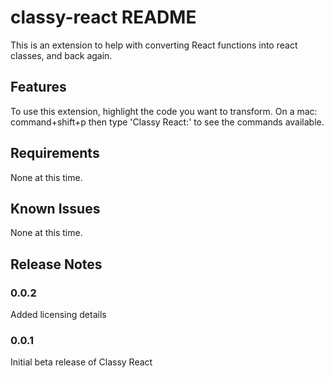 # classy-react README

This is an extension to help with converting React functions into react classes, and back again.

## Features

To use this extension, highlight the code you want to transform.
On a mac: command+shift+p then type 'Classy React:' to see the commands available.

## Requirements

None at this time.

## Known Issues

None at this time.

## Release Notes

### 0.0.2

Added licensing details

### 0.0.1

Initial beta release of Classy React
